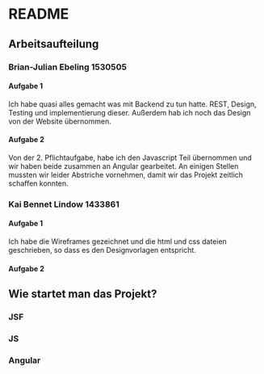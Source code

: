 # README

## Arbeitsaufteilung

### Brian-Julian Ebeling 1530505

#### Aufgabe 1

Ich habe quasi alles gemacht was mit Backend zu tun hatte. REST, Design, Testing und implementierung dieser. Außerdem hab ich noch das Design von der Website übernommen.

#### Aufgabe 2

Von der 2. Pflichtaufgabe, habe ich den Javascript Teil übernommen und wir haben beide zusammen an Angular gearbeitet. An einigen Stellen mussten wir leider Abstriche vornehmen, damit wir das Projekt zeitlich schaffen konnten. 

### Kai Bennet Lindow 1433861

#### Aufgabe 1

Ich habe die Wireframes gezeichnet und die html und css dateien geschrieben, so dass es den Designvorlagen entspricht.

#### Aufgabe 2


## Wie startet man das Projekt?

### JSF

### JS

### Angular
